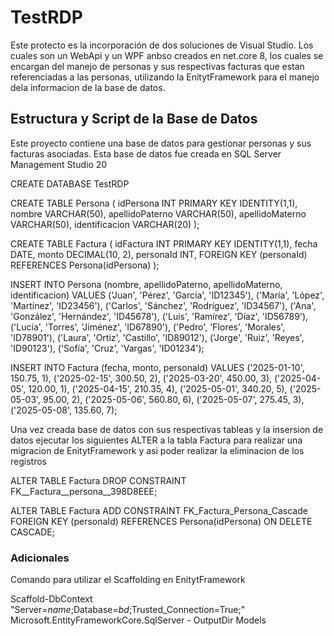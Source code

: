 # TestRDP
Este protecto es la incorporación de dos soluciones de Visual Studio.
Los cuales son un WebApi y un WPF anbso creados en net.core 8, los cuales se encargan del manejo de personas y sus respectivas facturas
que estan referenciadas a las personas, utilizando la EnitytFramework para el manejo dela informacion de la base de datos.

## Estructura y Script de la Base de Datos
Este proyecto contiene una base de datos para gestionar personas y sus facturas asociadas.
Esta base de datos fue creada en SQL Server Management Studio 20

CREATE DATABASE TestRDP

CREATE TABLE Persona (
    idPersona INT PRIMARY KEY IDENTITY(1,1),
    nombre VARCHAR(50),
    apellidoPaterno VARCHAR(50),
    apellidoMaterno VARCHAR(50),
    identificacion VARCHAR(20)
);

CREATE TABLE Factura (
    idFactura INT PRIMARY KEY IDENTITY(1,1),
    fecha DATE,
    monto DECIMAL(10, 2),
    personaId INT,
    FOREIGN KEY (personaId) REFERENCES Persona(idPersona)
);

INSERT INTO Persona (nombre, apellidoPaterno, apellidoMaterno, identificacion) VALUES
('Juan', 'Pérez', 'García', 'ID12345'),
('María', 'López', 'Martínez', 'ID23456'),
('Carlos', 'Sánchez', 'Rodríguez', 'ID34567'),
('Ana', 'González', 'Hernández', 'ID45678'),
('Luis', 'Ramírez', 'Díaz', 'ID56789'),
('Lucía', 'Torres', 'Jiménez', 'ID67890'),
('Pedro', 'Flores', 'Morales', 'ID78901'),
('Laura', 'Ortiz', 'Castillo', 'ID89012'),
('Jorge', 'Ruiz', 'Reyes', 'ID90123'),
('Sofía', 'Cruz', 'Vargas', 'ID01234');

INSERT INTO Factura (fecha, monto, personaId) VALUES
('2025-01-10', 150.75, 1),
('2025-02-15', 300.50, 2),
('2025-03-20', 450.00, 3),
('2025-04-05', 120.00, 1),
('2025-04-15', 210.35, 4),
('2025-05-01', 340.20, 5),
('2025-05-03', 95.00, 2),
('2025-05-06', 560.80, 6),
('2025-05-07', 275.45, 3),
('2025-05-08', 135.60, 7);

Una vez creada base de datos con sus respectivas tableas y la insersion de datos ejecutar los 
siguientes ALTER a la tabla Factura para realizar una migracion de EnitytFramework y asi poder 
realizar la eliminacion de los registros

ALTER TABLE Factura
DROP CONSTRAINT FK__Factura__persona__398D8EEE;

ALTER TABLE Factura
ADD CONSTRAINT FK_Factura_Persona_Cascade
FOREIGN KEY (personaId) REFERENCES Persona(idPersona)
ON DELETE CASCADE;

### Adicionales

Comando para utilizar el Scaffolding en EnitytFramework

Scaffold-DbContext "Server=*name*;Database=*bd*;Trusted_Connection=True;" Microsoft.EntityFrameworkCore.SqlServer - OutputDir Models





